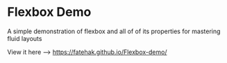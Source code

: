 # Flexbox Demo

A simple demonstration of flexbox and all of of its properties for mastering fluid layouts

View it here --> https://fatehak.github.io/Flexbox-demo/
